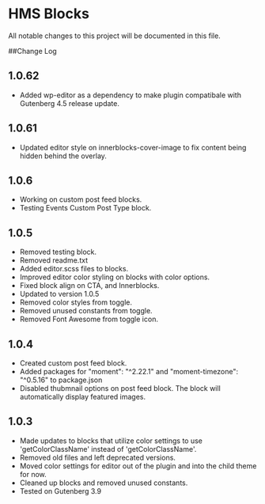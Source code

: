 # HMS Blocks
All notable changes to this project will be documented in this file.

##Change Log

## 1.0.62
- Added wp-editor as a dependency to make plugin compatibale with Gutenberg 4.5 release update.

## 1.0.61
- Updated editor style on innerblocks-cover-image to fix content being hidden behind the overlay.

## 1.0.6
- Working on custom post feed blocks. 
- Testing Events Custom Post Type block.

## 1.0.5
- Removed testing block.
- Removed readme.txt
- Added editor.scss files to blocks.
- Improved editor color styling on blocks with color options. 
- Fixed block align on CTA, and Innerblocks.
- Updated to version 1.0.5
- Removed color styles from toggle.
- Removed unused constants from toggle.
- Removed Font Awesome from toggle icon.

## 1.0.4 
- Created custom post feed block.
- Added packages for "moment": "^2.22.1" and "moment-timezone": "^0.5.16" to package.json
- Disabled thubmnail options on post feed block. The block will automatically display featured images.

## 1.0.3 
- Made updates to blocks that utilize color settings to use 'getColorClassName' instead of 'getColorClassName'.
- Removed old files and left deprecated versions.
- Moved color settings for editor out of the plugin and into the child theme for now.
- Cleaned up blocks and removed unused constants.
- Tested on Gutenberg 3.9
